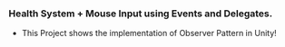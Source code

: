 ### Health System + Mouse Input using Events and Delegates.

- This Project shows the implementation of Observer Pattern in Unity!